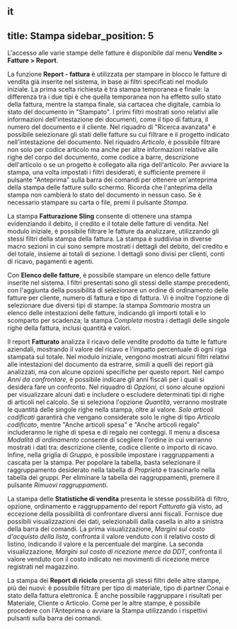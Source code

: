 it
---
title: Stampa
sidebar_position: 5
---

L'accesso alle varie stampe delle fatture è disponibile dal menu **Vendite > Fatture > Report**.

La funzione **Report - fattura** è utilizzata per stampare in blocco le fatture di vendita già inserite nel sistema, in base ai filtri specificati nel modulo iniziale. La prima scelta richiesta è tra stampa temporanea e finale: la differenza tra i due tipi è che quella temporanea non ha effetto sullo stato della fattura, mentre la stampa finale, sia cartacea che digitale, cambia lo stato del documento in "Stampato". I primi filtri mostrati sono relativi alle informazioni dell'intestazione dei documenti, come il tipo di fattura, il numero del documento e il cliente. Nel riquadro di "Ricerca avanzata" è possibile selezionare gli stati delle fatture su cui filtrare e il progetto indicato nell'intestazione del documento.
Nel riquadro *Articolo*, è possibile filtrare non solo per codice articolo ma anche per altre informazioni relative alle righe del corpo del documento, come codice a barre, descrizione dell'articolo o se un progetto è collegato alla riga dell'articolo.
Per avviare la stampa, una volta impostati i filtri desiderati, è sufficiente premere il pulsante "Anteprima" sulla barra dei comandi per ottenere un'anteprima della stampa delle fatture sullo schermo. Ricorda che l'anteprima della stampa non cambierà lo stato del documento in nessun caso. Se è necessario stampare su carta o file, premi il pulsante *Stampa*.

La stampa **Fatturazione Sling** consente di ottenere una stampa evidenziando il debito, il credito e il totale delle fatture di vendita.
Nel modulo iniziale, è possibile filtrare le fatture da analizzare, utilizzando gli stessi filtri della stampa della fattura. La stampa è suddivisa in diverse macro sezioni in cui sono sempre mostrati i dettagli del debito, del credito e del totale, insieme ai totali di sezione. I dettagli sono divisi per clienti, conti di ricavo, pagamenti e agenti.

Con **Elenco delle fatture**, è possibile stampare un elenco delle fatture inserite nel sistema.
I filtri presentati sono gli stessi delle stampe precedenti, con l'aggiunta della possibilità di selezionare un ordine di ordinamento delle fatture per cliente, numero di fattura e tipo di fattura. Vi è inoltre l'opzione di selezionare due diversi tipi di stampe: la stampa *Sommario* mostra un elenco delle intestazioni delle fatture, indicando gli importi totali e lo scomparto per scadenza; la stampa *Completa* mostra i dettagli delle singole righe della fattura, inclusi quantità e valori.

Il report **Fatturato** analizza il ricavo delle vendite prodotto da tutte le fatture aziendali, mostrando il valore del ricavo e l'impatto percentuale di ogni riga stampata sul totale.
Nel modulo iniziale, vengono mostrati alcuni filtri relativi alle intestazioni del documento da estrarre, simili a quelli dei report già analizzati, ma con alcune opzioni specifiche per questo report.
Nel campo *Anni da confrontare*, è possibile indicare gli anni fiscali per i quali si desidera fare un confronto. Nel riquadro di *Opzioni*, ci sono alcune opzioni per visualizzare alcuni dati e includere o escludere determinati tipi di righe di articoli nel calcolo. Se si seleziona l'opzione *Quantità*, verranno mostrate le quantità delle singole righe nella stampa, oltre al valore. *Solo articoli codificati* garantirà che vengano considerate solo le righe di tipo *Articolo codificato*, mentre "Anche articoli spesa" e "Anche articoli regalo" includeranno le righe di spesa e di regalo nei conteggi. Il menu a discesa *Modalità di ordinamento* consente di scegliere l'ordine in cui verranno mostrati i dati tra: descrizione cliente, codice cliente o importo di ricavo. Infine, nella griglia di *Gruppo*, è possibile impostare i raggruppamenti a cascata per la stampa. Per popolare la tabella, basta selezionare il raggruppamento desiderato nella tabella di *Proprietà* e trascinarlo nella tabella dei gruppi. Per eliminare la tabella dei raggruppamenti, premere il pulsante *Rimuovi raggruppamenti*.

La stampa delle **Statistiche di vendita** presenta le stesse possibilità di filtro, opzione, ordinamento e raggruppamento del report *Fatturato* già visto, ad eccezione della possibilità di confrontare diversi anni fiscali. Fornisce due possibili visualizzazioni dei dati, selezionabili dalla casella in alto a sinistra della barra dei comandi. La prima visualizzazione, *Margini sul costo d'acquisto della lista*, confronta il valore venduto con il relativo costo di listino, indicando il valore e la percentuale del margine. La seconda visualizzazione, *Margini sul costo di ricezione merce da DDT*, confronta il valore venduto con il costo indicato nei movimenti di ricezione merce registrati nel magazzino.

La stampa dei **Report di riciclo** presenta gli stessi filtri delle altre stampe, più dei nuovi: è possibile filtrare per tipo di materiale, tipo di partner Conai e stato della fattura elettronica. È anche possibile raggruppare i risultati per Materiale, Cliente o Articolo.
Come per le altre stampe, è possibile procedere con l'Anteprima o avviare la Stampa utilizzando i rispettivi pulsanti sulla barra dei comandi.